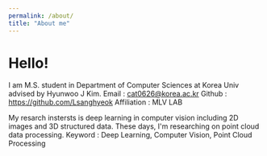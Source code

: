 ```yaml
---
permalink: /about/
title: "About me"
---
```


# Hello!
I am M.S. student in Department of Computer Sciences at Korea Univ advised by Hyunwoo J Kim.
Email : cat0626@korea.ac.kr
Github : https://github.com/Lsanghyeok
Affiliation : MLV LAB

My resarch instersts is deep learning in computer vision including 2D images and 3D structured data. These days, I'm researching on point cloud data processing.
Keyword : Deep Learning, Computer Vision, Point Cloud Processing
